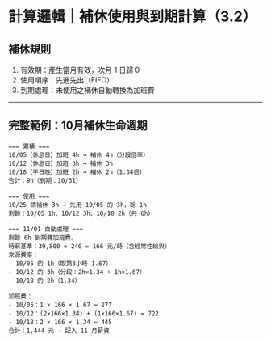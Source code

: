 # 計算邏輯｜補休使用與到期計算（3.2）

## 補休規則
1. 有效期：產生當月有效，次月 1 日歸 0
2. 使用順序：先進先出（FIFO）
3. 到期處理：未使用之補休自動轉換為加班費

---

## 完整範例：10月補休生命週期
```
=== 累積 ===
10/05（休息日）加班 4h → 補休 4h（分段倍率）
10/12（休息日）加班 3h → 補休 3h
10/18（平日晚）加班 2h → 補休 2h（1.34倍）
合計：9h（到期：10/31）

=== 使用 ===
10/25 請補休 3h → 先用 10/05 的 3h，餘 1h
剩餘：10/05 1h、10/12 3h、10/18 2h（共 6h）

=== 11/01 自動處理 ===
剩餘 6h 到期轉加班費。
時薪基準：39,800 ÷ 240 = 166 元/時（含經常性給與）
來源費率：
- 10/05 的 1h（取第3小時 1.67）
- 10/12 的 3h（分段：2h×1.34 + 1h×1.67）
- 10/18 的 2h（1.34）

加班費：
- 10/05：1 × 166 × 1.67 = 277
- 10/12：(2×166×1.34) + (1×166×1.67) = 722
- 10/18：2 × 166 × 1.34 = 445
合計：1,444 元 → 記入 11 月薪資
```
